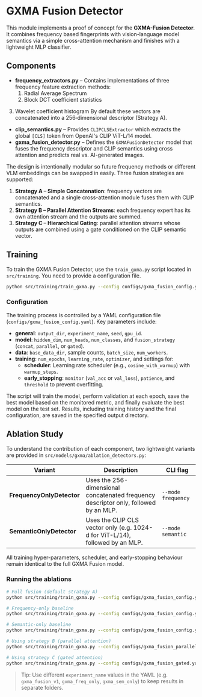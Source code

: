 # GXMA Fusion Detector

This module implements a proof of concept for the **GXMA-Fusion Detector**. It
combines frequency based fingerprints with vision-language model semantics
via a simple cross-attention mechanism and finishes with a lightweight MLP
classifier.

## Components

- **frequency_extractors.py** – Contains implementations of three frequency
  feature extraction methods:
  1. Radial Average Spectrum
  2. Block DCT coefficient statistics
 3. Wavelet coefficient histogram
  By default these vectors are concatenated into a 256‑dimensional descriptor (Strategy A).
- **clip_semantics.py** – Provides `CLIPCLSExtractor` which extracts the global
  `[CLS]` token from OpenAI's CLIP ViT-L/14 model.
- **gxma_fusion_detector.py** – Defines the `GXMAFusionDetector` model that
  fuses the frequency descriptor and CLIP semantics using cross attention and
  predicts real vs. AI-generated images.

The design is intentionally modular so future frequency methods or different
VLM embeddings can be swapped in easily. Three fusion strategies are supported:

1. **Strategy A – Simple Concatenation**: frequency vectors are concatenated and
   a single cross-attention module fuses them with CLIP semantics.
2. **Strategy B – Parallel Attention Streams**: each frequency expert has its
   own attention stream and the outputs are summed.
3. **Strategy C – Hierarchical Gating**: parallel attention streams whose
   outputs are combined using a gate conditioned on the CLIP semantic vector.

## Training

To train the GXMA Fusion Detector, use the `train_gxma.py` script located in `src/training`. You need to provide a configuration file.

```bash
python src/training/train_gxma.py --config configs/gxma_fusion_config.yaml
```

### Configuration

The training process is controlled by a YAML configuration file (`configs/gxma_fusion_config.yaml`). Key parameters include:

- **general**: `output_dir`, `experiment_name`, `seed`, `gpu_id`.
 - **model**: `hidden_dim`, `num_heads`, `num_classes`, and `fusion_strategy` (`concat`, `parallel`, or `gated`).
- **data**: `base_data_dir`, sample counts, `batch_size`, `num_workers`.
- **training**: `num_epochs`, `learning_rate`, `optimizer`, and settings for:
    - **scheduler**: Learning rate scheduler (e.g., `cosine_with_warmup`) with `warmup_steps`.
    - **early_stopping**: `monitor` (`val_acc` or `val_loss`), `patience`, and `threshold` to prevent overfitting.

The script will train the model, perform validation at each epoch, save the best model based on the monitored metric, and finally evaluate the best model on the test set. Results, including training history and the final configuration, are saved in the specified output directory.

## Ablation Study

To understand the contribution of each component, two lightweight variants are provided in `src/models/gxma/ablation_detectors.py`:

| Variant | Description | CLI flag |
|---------|-------------|----------|
| **FrequencyOnlyDetector** | Uses the 256-dimensional concatenated frequency descriptor only, followed by an MLP. | `--mode frequency` |
| **SemanticOnlyDetector**  | Uses the CLIP CLS vector only (e.g. 1024-d for ViT-L/14), followed by an MLP. | `--mode semantic` |

All training hyper-parameters, scheduler, and early-stopping behaviour remain identical to the full GXMA Fusion model.

### Running the ablations

```bash
# Full fusion (default strategy A)
python src/training/train_gxma.py --config configs/gxma_fusion_config.yaml --mode fusion

# Frequency-only baseline
python src/training/train_gxma.py --config configs/gxma_fusion_config.yaml --mode frequency

# Semantic-only baseline
python src/training/train_gxma.py --config configs/gxma_fusion_config.yaml --mode semantic

# Using strategy B (parallel attention)
python src/training/train_gxma.py --config configs/gxma_fusion_parallel.yaml --mode fusion

# Using strategy C (gated attention)
python src/training/train_gxma.py --config configs/gxma_fusion_gated.yaml --mode fusion
```

> Tip: Use different `experiment_name` values in the YAML (e.g. `gxma_fusion_v1`, `gxma_freq_only`, `gxma_sem_only`) to keep results in separate folders.
